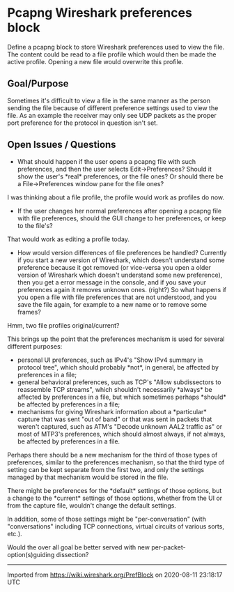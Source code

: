 # Pcapng Wireshark preferences block

Define a pcapng block to store Wireshark preferences used to view the file. The content could be read to a file profile which would then be made the active profile. Opening a new file would overwrite this profile.

## Goal/Purpose

Sometimes it's difficult to view a file in the same manner as the person sending the file because of different preference settings used to view the file. As an example the receiver may only see UDP packets as the proper port preference for the protocol in question isn't set.

## Open Issues / Questions

  - What should happen if the user opens a pcapng file with such preferences, and then the user selects Edit-\>Preferences? Should it show the user's \*real\* preferences, or the file ones? Or should there be a File-\>Preferences window pane for the file ones?

I was thinking about a file profile, the profile would work as profiles do now.

  - If the user changes her normal preferences after opening a pcapng file with file preferences, should the GUI change to her preferences, or keep to the file's?

That would work as editing a profile today.

  - How would version differences of file preferences be handled? Currently if you start a new version of Wireshark, which doesn't understand some preference because it got removed (or vice-versa you open a older version of Wireshark which doesn't understand some new preference), then you get a error message in the console, and if you save your preferences again it removes unknown ones. (right?) So what happens if you open a file with file preferences that are not understood, and you save the file again, for example to a new name or to remove some frames?

Hmm, two file profiles original/current?

This brings up the point that the preferences mechanism is used for several different purposes:

  - personal UI preferences, such as IPv4's "Show IPv4 summary in protocol tree", which should probably \*not\*, in general, be affected by preferences in a file;
  - general behavioral preferences, such as TCP's "Allow subdissectors to reassemble TCP streams", which shouldn't necessarily \*always\* be affected by preferences in a file, but which sometimes perhaps \*should\* be affected by preferences in a file;
  - mechanisms for giving Wireshark information about a \*particular\* capture that was sent "out of band" or that was sent in packets that weren't captured, such as ATM's "Decode unknown AAL2 traffic as" or most of MTP3's preferences, which should almost always, if not always, be affected by preferences in a file.

Perhaps there should be a new mechanism for the third of those types of preferences, similar to the preferences mechanism, so that the third type of setting can be kept separate from the first two, and only the settings managed by that mechanism would be stored in the file.

There might be preferences for the \*default\* settings of those options, but a change to the \*current\* settings of those options, whether from the UI or from the capture file, wouldn't change the default settings.

In addition, some of those settings might be "per-conversation" (with "conversations" including TCP connections, virtual circuits of various sorts, etc.).

Would the over all goal be better served with new per-packet-option(s)guiding dissection?

---

Imported from https://wiki.wireshark.org/PrefBlock on 2020-08-11 23:18:17 UTC
